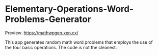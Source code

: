 # Elementary-Operations-Word-Problems-Generator
Preview: https://mathwpgen.xen.cx/

This app generates random math word problems that employs the use of the four basic operations. The code is not the cleanest.